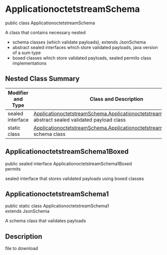 # ApplicationoctetstreamSchema
public class ApplicationoctetstreamSchema<br>

A class that contains necessary nested
- schema classes (which validate payloads), extends JsonSchema
- abstract sealed interfaces which store validated payloads, java version of a sum type
- boxed classes which store validated payloads, sealed permits class implementations

## Nested Class Summary
| Modifier and Type | Class and Description |
| ----------------- | ---------------------- |
| sealed interface | [ApplicationoctetstreamSchema.ApplicationoctetstreamSchema1Boxed](#applicationoctetstreamschema1boxed)<br> abstract sealed validated payload class |
| static class | [ApplicationoctetstreamSchema.ApplicationoctetstreamSchema1](#applicationoctetstreamschema1)<br> schema class |

## ApplicationoctetstreamSchema1Boxed
public sealed interface ApplicationoctetstreamSchema1Boxed<br>
permits<br>

sealed interface that stores validated payloads using boxed classes

## ApplicationoctetstreamSchema1
public static class ApplicationoctetstreamSchema1<br>
extends JsonSchema

A schema class that validates payloads

## Description
file to download
